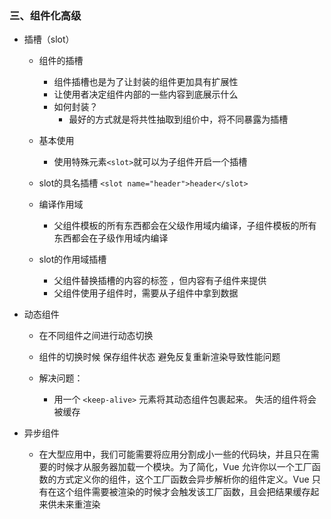 ### 三、组件化高级
- 插槽（slot）
	- 组件的插槽
		- 组件插槽也是为了让封装的组件更加具有扩展性
		- 让使用者决定组件内部的一些内容到底展示什么
		- 如何封装？ 
			- 最好的方式就是将共性抽取到组价中，将不同暴露为插槽
	- 基本使用
		- 使用特殊元素`<slot>`就可以为子组件开启一个插槽
	-  slot的具名插槽
		` <slot name="header">header</slot> `

	- 编译作用域

		- 父组件模板的所有东西都会在父级作用域内编译，子组件模板的所有东西都会在子级作用域内编译

	- slot的作用域插槽

		- 父组件替换插槽的内容的标签 ，但内容有子组件来提供
		- 父组件使用子组件时，需要从子组件中拿到数据

- 动态组件

	- 在不同组件之间进行动态切换
	- 组件的切换时候 保存组件状态 避免反复重新渲染导致性能问题
	- 解决问题：

		- 用一个 `<keep-alive>` 元素将其动态组件包裹起来。 失活的组件将会被缓存

- 异步组件

	- 在大型应用中，我们可能需要将应用分割成小一些的代码块，并且只在需要的时候才从服务器加载一个模块。为了简化，Vue 允许你以一个工厂函数的方式定义你的组件，这个工厂函数会异步解析你的组件定义。Vue 只有在这个组件需要被渲染的时候才会触发该工厂函数，且会把结果缓存起来供未来重渲染
